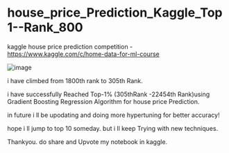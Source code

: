 # house_price_Prediction_Kaggle_Top1--Rank_800

kaggle house price prediction competition - https://www.kaggle.com/c/home-data-for-ml-course

![image](https://user-images.githubusercontent.com/74757813/132406789-1264212c-c6a3-4f00-aa60-f160c1500c4d.png)

i have climbed from 1800th rank to 305th Rank.

i have successfully Reached Top-1%   (305thRank -22454th Rank)using Gradient Boosting Regression Algorithm for house price Prediction.

in future i ll be upodating and doing more hypertuning for better accuracy!

hope i ll jump to top 10 someday. but i ll keep Trying with new techniques.

Thankyou. do share and Upvote my notebook in kaggle.
